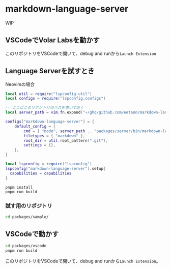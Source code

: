 # markdown-language-server
WIP

## VSCodeでVolar Labsを動かす
このリポジトリをVSCodeで開いて、debug and runから`Launch Extension`

## Language Serverを試すとき

Neovimの場合

```lua
local util = require("lspconfig.util")
local configs = require("lspconfig.configs")

-- ここにこのリポジトリのパスを書いておく
local server_path = vim.fn.expand("~/ghq/github.com/eetann/markdown-language-server/")

configs["markdown-language-server"] = {
	default_config = {
		cmd = { "node", server_path .. "packages/server/bin/markdown-language-server.cjs", "--stdio" },
		filetypes = { "markdown" },
		root_dir = util.root_pattern(".git"),
		settings = {},
	},
}

local lspconfig = require("lspconfig")
lspconfig["markdown-language-server"].setup{
  capabilities = capabilities
}
```

```sh
pnpm install
pnpm run build
```

### 試す用のリポジトリ

```sh
cd packages/sample/
```

## VSCodeで動かす

```sh
cd packages/vscode
pnpm run build
```
このリポジトリをVSCodeで開いて、debug and runから`Launch Extension`。
